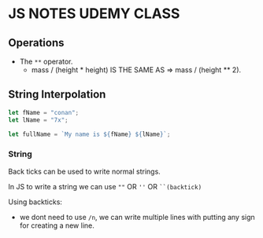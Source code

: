 # JS NOTES UDEMY CLASS

## Operations

- The `**` operator.
  - mass / (height \* height) IS THE SAME AS => mass / (height \*\* 2).

## String Interpolation

```js
let fName = "conan";
let lName = "7x";

let fullName = `My name is ${fName} ${lName}`;
```

### String

Back ticks can be used to write normal strings.

In JS to write a string we can use `""` OR `''` OR ` ``(backtick) `

Using backticks:

- we dont need to use `/n`, we can write multiple lines with putting any sign for creating a new line.
